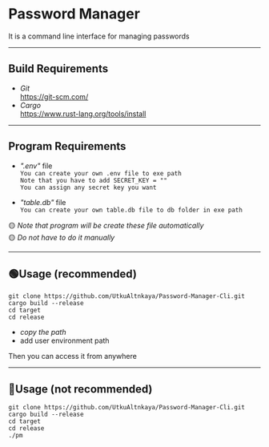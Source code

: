 # Password Manager

It is a command line interface for managing passwords

---

## Build Requirements

- _Git_  
  https://git-scm.com/
- _Cargo_  
  https://www.rust-lang.org/tools/install

---

## Program Requirements

- _".env"_ file  
  `You can create your own .env file to exe path`  
  `Note that you have to add SECRET_KEY = ""`  
  `You can assign any secret key you want`

- _"table.db"_ file  
  `You can create your own table.db file to db folder in exe path`

🟡 _Note that program will be create these file automatically_  
🟡 _Do not have to do it manually_

---

## 🟢Usage (recommended)

    git clone https://github.com/UtkuAltnkaya/Password-Manager-Cli.git
    cargo build --release
    cd target
    cd release

- _copy the path_
- add user environment path

Then you can access it from anywhere

---

## 🔴Usage (not recommended)

    git clone https://github.com/UtkuAltnkaya/Password-Manager-Cli.git
    cargo build --release
    cd target
    cd release
    ./pm
